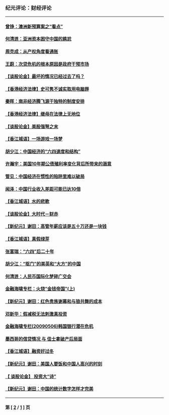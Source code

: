### 纪元评论：财经评论
---
#### [曾铮：澳洲新预算案之“看点”](../../pages/nsc1026/n2550946.md) 
#### [何清涟：亚洲资本困守中国的尴尬](../../pages/nsc1026/n2548754.md) 
#### [周克成：从产权角度看通胀](../../pages/nsc1026/n2545563.md) 
#### [王蔚：次贷危机的根本原因是政府干预市场](../../pages/nsc1026/n2545296.md) 
#### [【谈股论金】最坏的情况已经过去了吗？](../../pages/nsc1026/n2543874.md) 
#### [【香港经济法律】史可隽不诚实取用电脑罪](../../pages/nsc1026/n2543857.md) 
#### [秦晖：南非经济腾飞源于独特的制度安排](../../pages/nsc1026/n2539395.md) 
#### [【香港经济法律】继母在法律上无地位](../../pages/nsc1026/n2538267.md) 
#### [【谈股论金】美股强弩之末](../../pages/nsc1026/n2538266.md) 
#### [【香江城语】一场游戏一场梦](../../pages/nsc1026/n2538264.md) 
#### [胡少江：中国经济的“六四速度和结构”](../../pages/nsc1026/n2535644.md) 
#### [许瀚宇：美国10年期公债殖利率变化背后所带来的涵意](../../pages/nsc1026/n2535156.md) 
#### [管见：中国经济在惯性的陷阱里难以破局](../../pages/nsc1026/n2534748.md) 
#### [闻泽：中国行业收入差距可能已达10倍](../../pages/nsc1026/n2531826.md) 
#### [【香江城语】水的悲歌](../../pages/nsc1026/n2531152.md) 
#### [【谈股论金】大时代－财赤](../../pages/nsc1026/n2530121.md) 
#### [【新纪元】谢田：高管年薪应该是五十万还是一块钱](../../pages/nsc1026/n2528715.md) 
#### [【香江城语】真假绿芽](../../pages/nsc1026/n2523646.md) 
#### [张富瑞：“六四”后二十年](../../pages/nsc1026/n2522754.md) 
#### [胡少江：“抠门”的美英和“大方”的中国](../../pages/nsc1026/n2520824.md) 
#### [何清涟：人民币国际化梦碎广交会](../../pages/nsc1026/n2519570.md) 
#### [金融海啸专栏：火烧“金钱帝国”(上)](../../pages/nsc1026/n2518831.md) 
#### [【新纪元】谢田：红色贵族谢幕和与狼共舞的成本](../../pages/nsc1026/n2513840.md) 
#### [邓新华：假减税无法刺激真投资](../../pages/nsc1026/n2517621.md) 
#### [金融海啸专栏(20090506)韩国银行潜在危机](../../pages/nsc1026/n2517389.md) 
#### [墨西哥的信贷情况 与 佳士拿破产后局面](../../pages/nsc1026/n2516445.md) 
#### [【香江城语】融资好过冬](../../pages/nsc1026/n2516211.md) 
#### [【新纪元】谢田：美国人要饭和中国人高兴的时刻](../../pages/nsc1026/n2513830.md) 
#### [【 谈股论金】 投资大“诗”](../../pages/nsc1026/n2515026.md) 
#### [【新纪元】谢田：中国的统计数字怎样才完美](../../pages/nsc1026/n2513882.md) 

---
#### 第 [ [2](./2.md) / [1](./1.md) ] 页
